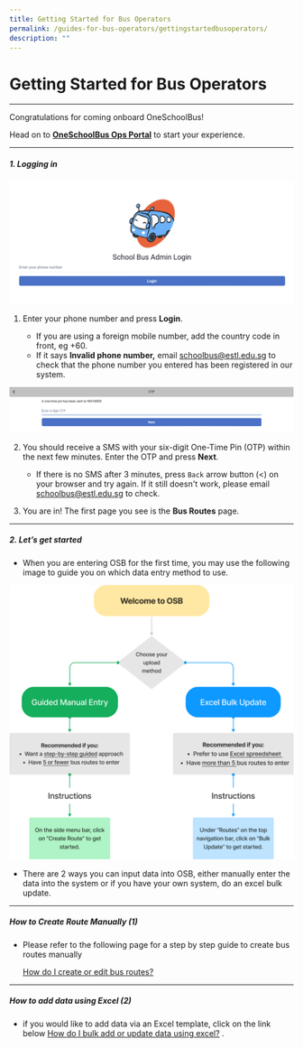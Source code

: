 ```yaml
---
title: Getting Started for Bus Operators
permalink: /guides-for-bus-operators/gettingstartedbusoperators/
description: ""
---
```

# Getting Started for Bus Operators
----------
Congratulations for coming onboard OneSchoolBus!

Head on to [**OneSchoolBus Ops Portal**](https://go.gov.sg/osb) to start your experience.

----------

##### 1\. Logging in

![](/images/Operator/osb%20ops%2001%20log%20in.png)

1.  Enter your phone number and press **Login**.
    
	*   If you are using a foreign mobile number, add the country code in front, eg +60.
	*   If it says **Invalid phone number,** email [schoolbus@estl.edu.sg](mailto:schoolbus@estl.edu.sg) to check that the phone number you entered has been registered in our system.
    
![](/images/Operator/osb%20ops%2002%20otp.png)

2.  You should receive a SMS with your six-digit One-Time Pin (OTP) within the next few minutes. Enter the OTP and press **Next**.
    
	*   If there is no SMS after 3 minutes, press `Back` arrow button (&lt;) on your browser and try again. If it still doesn't work, please email [schoolbus@estl.edu.sg](mailto:schoolbus@estl.edu.sg) to check.
3.  You are in! The first page you see is the **Bus Routes** page.
    
----------

##### 2\. Let’s get started

*   When you are entering OSB for the first time, you may use the following image to guide you on which data entry method to use.

![](/images/Operator/osb%20ops%2003%20routes-home-flowchart.png)

*   There are 2 ways you can input data into OSB, either manually enter the data into the system or if you have your own system, do an excel bulk update.

----------

##### How to Create Route Manually (1)

*   Please refer to the following page for a step by step guide to create bus routes manually
    
    [How do I create or edit bus routes?](https://www.notion.so/How-do-I-create-or-edit-bus-routes-b9ec2ab69c2d4c208f1c2426c96ad952?pvs=21)
    
----------

##### How to add data using Excel (2)

*   if you would like to add data via an Excel template, click on the link below [How do I bulk add or update data using excel?](https://www.notion.so/How-do-I-bulk-add-or-update-data-using-excel-7a3fd58c3ce64784a377c27b36b3bb4b?pvs=21) .
